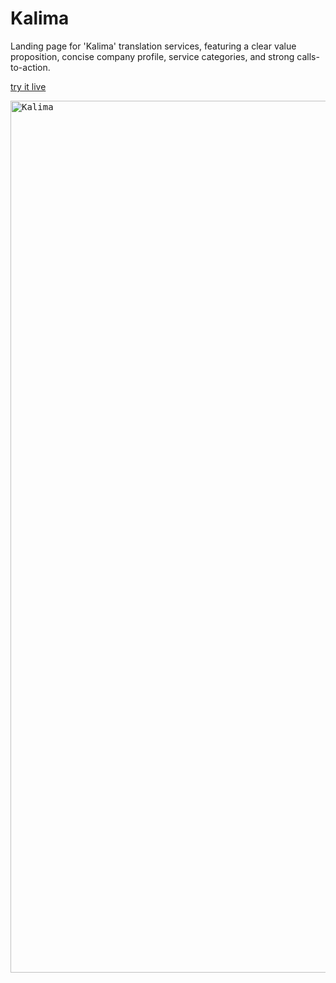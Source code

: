 # Kalima

Landing page for 'Kalima' translation services, featuring a clear value proposition, concise company profile, service categories, and strong calls-to-action.

[try it live](https://ahmedelmarghany.github.io/Kalima/)

<kbd><img width="2960" height="1395" alt="Kalima" src="https://github.com/user-attachments/assets/91bddb86-9e88-4629-9125-c90b3f09f3ee" /></kbd>
